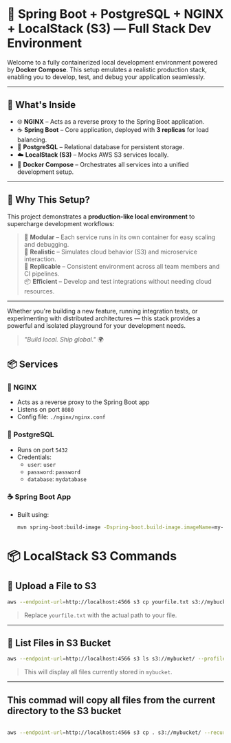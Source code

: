 # 🚀 Spring Boot + PostgreSQL + NGINX + LocalStack (S3) — Full Stack Dev Environment

Welcome to a fully containerized local development environment powered by **Docker Compose**. This setup emulates a
realistic production stack, enabling you to develop, test, and debug your application seamlessly.

---

## 🌟 What's Inside

- 🌐 **NGINX** – Acts as a reverse proxy to the Spring Boot application.
- ☕ **Spring Boot** – Core application, deployed with **3 replicas** for load balancing.
- 🐘 **PostgreSQL** – Relational database for persistent storage.
- ☁️ **LocalStack (S3)** – Mocks AWS S3 services locally.
- 🐳 **Docker Compose** – Orchestrates all services into a unified development setup.

---

## 🧰 Why This Setup?

This project demonstrates a **production-like local environment** to supercharge development workflows:

> 🔧 **Modular** – Each service runs in its own container for easy scaling and debugging.  
> 🚀 **Realistic** – Simulates cloud behavior (S3) and microservice interaction.  
> 🔁 **Replicable** – Consistent environment across all team members and CI pipelines.  
> 📦 **Efficient** – Develop and test integrations without needing cloud resources.

---

Whether you're building a new feature, running integration tests, or experimenting with distributed architectures — this
stack provides a powerful and isolated playground for your development needs.

> _"Build local. Ship global."_ 🌍

## 📦 Services

### 🔁 NGINX

- Acts as a reverse proxy to the Spring Boot app
- Listens on port `8080`
- Config file: `./nginx/nginx.conf`

### 🐘 PostgreSQL

- Runs on port `5432`
- Credentials:
    - `user`: `user`
    - `password`: `password`
    - `database`: `mydatabase`

### ☕ Spring Boot App

- Built using:
  ```bash
  mvn spring-boot:build-image -Dspring-boot.build-image.imageName=my-spring-app -DskipTests
  ```

# 📦 LocalStack S3 Commands

## 🔼 Upload a File to S3

```bash
aws --endpoint-url=http://localhost:4566 s3 cp yourfile.txt s3://mybucket/ --profile localstack
```

> Replace `yourfile.txt` with the actual path to your file.

---

## 📄 List Files in S3 Bucket

```bash
aws --endpoint-url=http://localhost:4566 s3 ls s3://mybucket/ --profile localstack
```

> This will display all files currently stored in `mybucket`.

---

## This commad will copy all files from the current directory to the S3 bucket

```bash

aws --endpoint-url=http://localhost:4566 s3 cp . s3://mybucket/ --recursive --profile localstack

```
